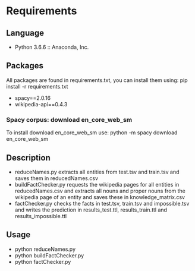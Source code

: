 # Requirements
## Language
- Python 3.6.6 :: Anaconda, Inc.
## Packages
All packages are found in requirements.txt, you can install them using: pip install -r requirements.txt
- spacy==2.0.16
- wikipedia-api==0.4.3
### Spacy corpus: download en_core_web_sm
To install download en_core_web_sm use: python -m spacy download en_core_web_sm
## Description
- reduceNames.py extracts all entities from test.tsv and train.tsv and saves them in reducedNames.csv
- buildFactChecker.py requests the wikipedia pages for all entities in reducedNames.csv and extracts all nouns and proper nouns from the wikipedia page of an entity and saves these in knowledge_matrix.csv
- factChecker.py checks the facts in test.tsv, train.tsv and impossible.tsv and writes the prediction in results_test.ttl, results_train.ttl and results_impossible.ttl
## Usage
- python reduceNames.py
- python buildFactChecker.py
- python factChecker.py

